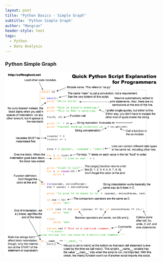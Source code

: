 ```yaml
---
layout: post
title: "Python Basics - Simple Graph"
subtitle: 'Python Simple Graph'
author: "Mengran"
header-style: text
tags:
  - Python
  - Data Analysis
---
```


### Python Simple Graph

![Python Simple Graph](/img/python-simple-g.jpg)




